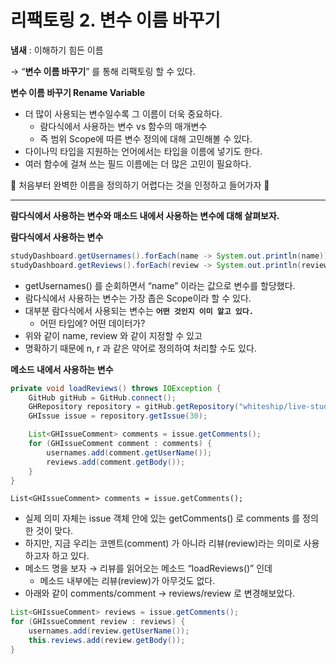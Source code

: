 # 리팩토링 2. 변수 이름 바꾸기

**냄새** : 이해하기 힘든 이름

→ “**변수 이름 바꾸기**” 를 통해 리팩토링 할 수 있다.

**변수 이름 바꾸기 Rename Variable**

- 더 많이 사용되는 변수일수록 그 이름이 더욱 중요하다.
    - 람다식에서 사용하는 변수 vs 함수의 매개변수
    - 즉 범위 Scope에 따른 변수 정의에 대해 고민해볼 수 있다.
- 다이나믹 타입을 지원하는 언어에서는 타입을 이름에 넣기도 한다.
- 여러 함수에 걸쳐 쓰는 필드 이름에는 더 많은 고민이 필요하다.

<aside>
🎈 처음부터 완벽한 이름을 정의하기 어렵다는 것을 인정하고 들어가자 🙂

</aside>

---

**람다식에서 사용하는 변수와 매소드 내에서 사용하는 변수에 대해 살펴보자.**

**람다식에서 사용하는 변수**

```java
studyDashboard.getUsernames().forEach(name -> System.out.println(name));
studyDashboard.getReviews().forEach(review -> System.out.println(review));
```

- getUsernames() 를 순회하면서 “name” 이라는 값으로 변수를 할당했다.
- 람다식에서 사용하는 변수는 가장 좁은 Scope이라 할 수 있다.
- 대부분 람다식에서 사용되는 변수는 **`어떤 것인지 이미 알고 있다.`**
    - 어떤 타입에? 어떤 데이터가?
- 위와 같이 name, review 와 같이 지정할 수 있고
- 명확하기 때문에 n, r 과 같은 약어로 정의하여 처리할 수도 있다.

**메소드 내에서 사용하는 변수**

```java
private void loadReviews() throws IOException {
    GitHub gitHub = GitHub.connect();
    GHRepository repository = gitHub.getRepository("whiteship/live-study");
    GHIssue issue = repository.getIssue(30);

    List<GHIssueComment> comments = issue.getComments();
    for (GHIssueComment comment : comments) {
        usernames.add(comment.getUserName());
        reviews.add(comment.getBody());
    }
}
```

`List<GHIssueComment> comments = issue.getComments();`

- 실제 의미 자체는 issue 객체 안에 있는 getComments() 로 comments 를 정의한 것이 맞다.
- 하지만, 지금 우리는 코멘트(comment) 가 아니라 리뷰(review)라는 의미로 사용하고자 하고 있다.
- 메소드 명을 보자 → 리뷰를 읽어오는 메소드 “loadReviews()” 인데
    - 메소드 내부에는 리뷰(review)가 아무것도 없다.
- 아래와 같이 comments/comment → reviews/review 로 변경해보았다.

```java
List<GHIssueComment> reviews = issue.getComments();
for (GHIssueComment review : reviews) {
    usernames.add(review.getUserName());
    this.reviews.add(review.getBody());
}
```